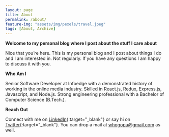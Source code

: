 ```yaml
---
layout: page
title: About
permalink: /about/
feature-img: "assets/img/pexels/travel.jpeg"
tags: [About, Archive]
---
```

**Welcome to my personal blog where I post about the stuff I care about**

Nice that you’re here. This is my personal blog and I post about things I do and I am interested in. Not regularly. If you have any questions I am happy to discuss it with you.

**Who Am I**

Senior Software Developer at Infoedge with a demonstrated history of working in the online media industry. Skilled in React.js, Redux, Express.js, Javascript, and Node.js. Strong engineering professional with a Bachelor of Computer Science (B.Tech.).

**Reach Out**

Connect with me on [LinkedIn](https://www.linkedin.com/in/gopal151295/){:target="_blank"} or say hi on [Twitter](https://twitter.com/whogopu){:target="_blank"}. You can drop a mail at <whogopu@gmail.com> as well.
